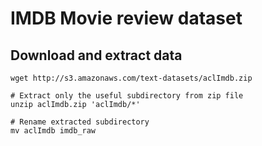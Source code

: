 # IMDB Movie review dataset

## Download and extract data
```
wget http://s3.amazonaws.com/text-datasets/aclImdb.zip

# Extract only the useful subdirectory from zip file
unzip aclImdb.zip 'aclImdb/*'

# Rename extracted subdirectory
mv aclImdb imdb_raw
```
